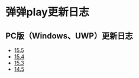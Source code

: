 # 弹弹play更新日志

## PC版（Windows、UWP）更新日志

- [15.5](windows-15.5.md)
- [15.4](windows-15.4.md)
- [15.3](windows-15.3.md)
- [14.5](windows-14.5.md)